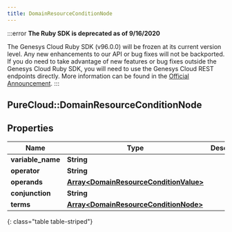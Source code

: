 ```yaml
---
title: DomainResourceConditionNode
---
```


:::error
**The Ruby SDK is deprecated as of 9/16/2020**

The Genesys Cloud Ruby SDK (v96.0.0) will be frozen at its current version level. Any new enhancements to our API or bug fixes will not be backported. If you do need to take advantage of new features or bug fixes outside the Genesys Cloud Ruby SDK, you will need to use the Genesys Cloud REST endpoints directly. More information can be found in the [Official Announcement](https://developer.mypurecloud.com/forum/t/announcement-genesys-cloud-ruby-sdk-end-of-life/8850).
:::


## PureCloud::DomainResourceConditionNode

## Properties

|Name | Type | Description | Notes|
|------------ | ------------- | ------------- | -------------|
| **variable_name** | **String** |  | [optional] |
| **operator** | **String** |  | [optional] |
| **operands** | [**Array&lt;DomainResourceConditionValue&gt;**](DomainResourceConditionValue.html) |  | [optional] |
| **conjunction** | **String** |  | [optional] |
| **terms** | [**Array&lt;DomainResourceConditionNode&gt;**](DomainResourceConditionNode.html) |  | [optional] |
{: class="table table-striped"}


